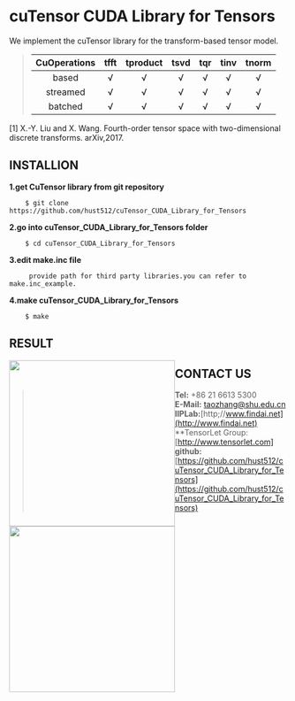 #                  cuTensor CUDA Library for Tensors

We implement the cuTensor library for the transform-based tensor model.  
>    | CuOperations | tfft | tproduct | tsvd | tqr | tinv | tnorm |
>    | :---: | :---:| :---:| :---: | :---: | :---: | :---: |
>    | based | √ | √ | √ | √ | √ | √ |
>    | streamed | √ | √ | √ | √ |  √ | √ |
>    | batched | √ | √ | √ | √ | √ | √ |

[1] X.-Y. Liu and X. Wang. Fourth-order tensor space with two-dimensional discrete transforms. arXiv,2017.  


## INSTALLION

**1.get CuTensor library from git repository**  
```   
    $ git clone https://github.com/hust512/cuTensor_CUDA_Library_for_Tensors
```
**2.go into cuTensor_CUDA_Library_for_Tensors folder**  
```
    $ cd cuTensor_CUDA_Library_for_Tensors
```
**3.edit make.inc file**  
```
     provide path for third party libraries.you can refer to make.inc_example.  
```
**4.make cuTensor_CUDA_Library_for_Tensors**  
```
    $ make
```
## RESULT
<div style="float:left"><img width="300" height="300" src="https://github.com/lihailihai/Tensor_/blob/master/RESULT/tprod13.png"/></div>
<div style="float:left"><img width="300" height="300" src="https://github.com/lihailihai/Tensor_/blob/master/RESULT/tsvd5.png"/></div>

## CONTACT US

> **Tel:** \+86 21 6613 5300  
> **E-Mail:** taozhang@shu.edu.cn  
> **IIPLab:**[http;//www.findai.net](http://www.findai.net)  
> **TensorLet Group: [http://www.tensorlet.com] 
> **github:**[https://github.com/hust512/cuTensor_CUDA_Library_for_Tensors](https://github.com/hust512/cuTensor_CUDA_Library_for_Tensors)  
